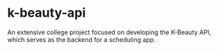 # k-beauty-api
An extensive college project focused on developing the K-Beauty API, which serves as the backend for a scheduling app. 

